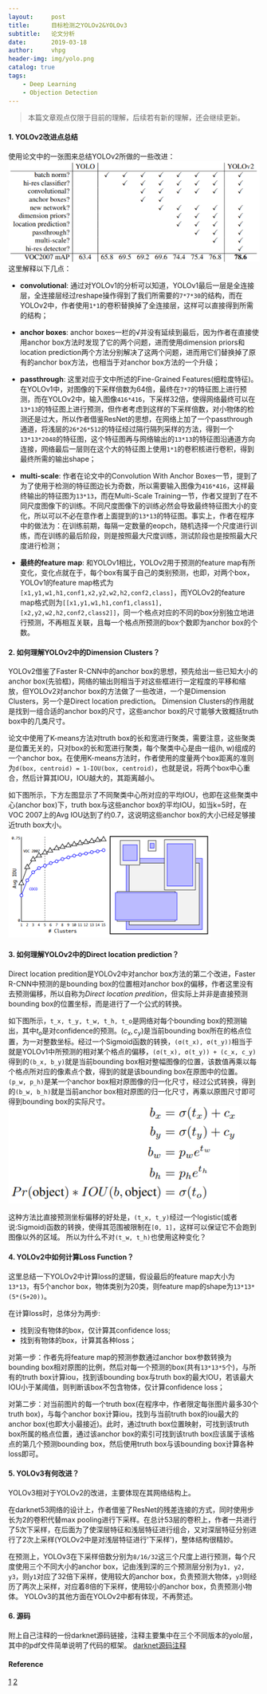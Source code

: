 ```yaml
---
layout:     post
title:      目标检测之YOLOv2&YOLOv3
subtitle:   论文分析
date:       2019-03-18
author:     vhpg
header-img: img/yolo.png
catalog: true
tags:
    - Deep Learning
    - Objection Detection
---
```

> 本篇文章观点仅限于目前的理解，后续若有新的理解，还会继续更新。

#### 1. YOLOv2改进点总结
  使用论文中的一张图来总结YOLOv2所做的一些改进：
  ![2019-03-19_092330](/assets/2019-03-19_092330.png)
  这里解释以下几点：
  * **convolutional**: 通过对YOLOv1的分析可以知道，YOLOv1最后一层是全连接层，全连接层经过reshape操作得到了我们所需要的`7*7*30`的结构，而在YOLOv2中，作者使用`1*1`的卷积替换掉了全连接层，这样可以直接得到所需的结构；

  * **anchor boxes**: anchor boxes一栏的√并没有延续到最后，因为作者在直接使用anchor box方法时发现了它的两个问题，进而使用dimension priors和location prediction两个方法分别解决了这两个问题，进而用它们替换掉了原有的anchor box方法，也相当于对anchor box方法的一个升级；

  * **passthrough**: 这里对应于文中所述的Fine-Grained Features(细粒度特征)。在YOLOv1中，对图像的下采样倍数为64倍，最终在`7*7`的特征图上进行预测，而在YOLOv2中，输入图像`416*416`，下采样32倍，使得网络最终可以在`13*13`的特征图上进行预测，但作者考虑到这样的下采样倍数，对小物体的检测还是过大，所以作者借鉴ResNet的思想，在网络上加了一个passthrough通道，将浅层的`26*26*512`的特征经过隔行隔列采样的方法，得到一个`13*13*2048`的特征图，这个特征图再与网络输出的`13*13`的特征图沿通道方向连接，网络最后一层则在这个大的特征图上使用`1*1`的卷积核进行卷积，得到最终所需的输出shape；

  * **multi-scale**: 作者在论文中的Convolution With Anchor Boxes一节，提到了为了使用于检测的特征图边长为奇数，所以需要输入图像为`416*416`，这样最终输出的特征图为`13*13`，而在Multi-Scale Training一节，作者又提到了在不同尺度图像下的训练。不同尺度图像下的训练必然会导致最终特征图大小的变化，所以可以不必在意作者上面提到的`13*13`的特征图。事实上，作者在程序中的做法为：在训练前期，每隔一定数量的eopch，随机选择一个尺度进行训练，而在训练的最后阶段，则是按照最大尺度训练，测试阶段也是按照最大尺度进行检测；

  * **最终的feature map**: 和YOLOv1相比，YOLOv2用于预测的feature map有所变化，变化点就在于，每个box有属于自己的类别预测，也即，对两个box，YOLOv1的feature map格式为`[x1,y1,w1,h1,conf1,x2,y2,w2,h2,conf2,class]`，而YOLOv2的feature map格式则为`[[x1,y1,w1,h1,conf1,class1],[x2,y2,w2,h2,conf2,class2]]`，同一个格点对应的不同的box分别独立地进行预测，不再相互关联，且每一个格点所预测的box个数即为anchor box的个数。

#### 2. 如何理解YOLOv2中的Dimension Clusters？
  YOLOv2借鉴了Faster R-CNN中的anchor box的思想，预先给出一些已知大小的anchor box(先验框)，网络的输出则相当于对这些框进行一定程度的平移和缩放，但YOLOv2对anchor box的方法做了一些改进，一个是Dimension Clusters，另一个是Direct location prediction。
  Dimension Clusters的作用就是找到一组合适的anchor box的尺寸，这些anchor box的尺寸能够大致概括truth box中的几类尺寸。

  论文中使用了K-means方法对truth box的长和宽进行聚类，需要注意，这些聚类是位置无关的，只对box的长和宽进行聚类，每个聚类中心是由一组(h, w)组成的一个anchor box。在使用K-means方法时，作者使用的度量两个box距离的准则为`d(box, centroid) = 1-IOU(box, centroid)`，也就是说，将两个box中心重合，然后计算其IOU，IOU越大的，其距离越小。

  如下图所示，下方左图显示了不同聚类中心所对应的平均IOU，也即在这些聚类中心(anchor box)下，truth box与这些anchor box的平均IOU，如当k=5时，在VOC 2007上的Avg IOU达到了约0.7，这说明这些anchor box的大小已经足够接近truth box大小。
  ![2019-03-19_083254](/assets/2019-03-19_083254.png)

#### 3. 如何理解YOLOv2中的Direct location prediction？
  Direct location predition是YOLOv2中对anchor box方法的第二个改进，Faster R-CNN中预测的是bounding box的位置相对anchor box的偏移，作者这里没有去预测偏移，所以自称为*Direct location predition*，但实际上并非是直接预测bounding box的位置坐标，而是进行了一个公式的转换。

  如下图所示，`t_x, t_y, t_w, t_h, t_o`是网络对每个bounding box的预测输出，其中$t_o$是对confidence的预测。$(c_x, c_y)$是当前bounding box所在的格点位置，为一对整数坐标。经过一个Sigmoid函数的转换，`(σ(t_x), σ(t_y))`相当于就是YOLOv1中所预测的相对某个格点的偏移，`(σ(t_x), σ(t_y)) + (c_x, c_y)`得到的`(b_x, b_y)`就是当前bounding box相对整幅图像的位置，该数值再乘以每个格点所对应的像素点个数，得到的就是该bounding box在原图中的位置。`(p_w, p_h)`是某一个anchor box相对原图像的归一化尺寸，经过公式转换，得到的`(b_w, b_h)`就是当前anchor box相对原图的归一化尺寸，再乘以原图尺寸即可得到bounding box的实际尺寸。
  ![2019-03-19_085426](/assets/2019-03-19_085426.png)

  这种方法比直接预测坐标偏移的好处是，`(t_x, t_y)`经过一个logistic(或者说:Sigmoid)函数的转换，使得其范围被限制在`[0, 1]`，这样可以保证它不会跑到图像以外的区域。
  所以为什么不对`(t_w, t_h)`也使用这种变化？

#### 4. YOLOv2中如何计算Loss Function？
  这里总结一下YOLOv2中计算loss的逻辑，假设最后的feature map大小为`13*13`，有5个anchor box，物体类别为20类，则feature map的shape为`13*13*(5*(5+20))`。

  在计算loss时，总体分为两步:
  * 找到没有物体的box，仅计算其confidence loss;
  * 找到有物体的box，计算其各种loss；

  对第一步：作者先将feature map的预测参数通过anchor box参数转换为bounding box相对原图的比例，然后对每一个预测的box(共有`13*13*5`个)，与所有的truth box计算iou，找到该bounding box与truth box的最大IOU，若该最大IOU小于某阈值，则判断该box不包含物体，仅计算confidence loss；

  对第二步：对当前图片的每一个truth box(在程序中，作者限定每张图片最多30个truth box)，与每个anchor box计算iou，找到与当前truth box的iou最大的anchor box(也即大小最接近)。此时，通过truth box位置映射，可找到该truth box所属的格点位置，通过该anchor box的索引可找到该truth box应该属于该格点的第几个预测bounding box，然后使用truth box与该bounding box计算各种loss即可。

#### 5. YOLOv3有何改进？
  YOLOv3相对于YOLOv2的改进，主要体现在其网络结构上。

  在darknet53网络的设计上，作者借鉴了ResNet的残差连接的方式，同时使用步长为2的卷积代替max pooling进行下采样。在总计53层的卷积上，作者一共进行了5次下采样，在后面为了使深层特征和浅层特征进行组合，又对深层特征分别进行了2次上采样(YOLOv2中是对浅层特征进行'下采样')，整体结构很精妙。

  在预测上，YOLOv3在下采样倍数分别为`8/16/32`这三个尺度上进行预测，每个尺度使用三个不同大小的anchor box，记由浅到深的三个预测层分别为`y1, y2, y3`，则`y1`对应了32倍下采样，使用较大的anchor box，负责预测大物体，`y3`则经历了两次上采样，对应着8倍的下采样，使用较小的anchor box，负责预测小物体。
  YOLOv3的其他方面在YOLOv2中都有体现，不再赘述。

#### 6. 源码
  附上自己注释的一份darknet源码链接，注释主要集中在三个不同版本的yolo层，其中的pdf文件简单说明了代码的框架。
  [darknet源码注释](https://github.com/gitthhub/darknet-note)

#### Reference
[1](https://arxiv.org/pdf/1612.08242.pdf)
[2](https://pjreddie.com/media/files/papers/YOLOv3.pdf)
